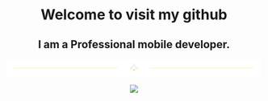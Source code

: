 <h1 align="center">
  Welcome to visit my github
</h1>
<h2 align="center">
  I am a Professional mobile developer.
</h2>
<div align="center">
  <img src="https://github.com/codingwizard872/codingwizard872/blob/main/divider1.png" alt="divider"/>
</div> 

<p align="center">
  <img src="https://capsule-render.vercel.app/api?type=waving&color=gradient&height=65&section=footer"/>
</p>
